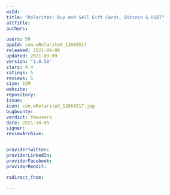 ```yaml
---
wsId: 
title: "RolariteX: Buy and Sell Gift Cards, Bitcoin & USDT"
altTitle: 
authors:

users: 50
appId: com.wRolariteX_12668517
released: 2021-09-08
updated: 2021-09-09
version: "1.0.58"
stars: 4.4
ratings: 5
reviews: 5
size: 12M
website: 
repository: 
issue: 
icon: com.wRolariteX_12668517.jpg
bugbounty: 
verdict: fewusers
date: 2021-10-05
signer: 
reviewArchive:


providerTwitter: 
providerLinkedIn: 
providerFacebook: 
providerReddit: 

redirect_from:

---
```



